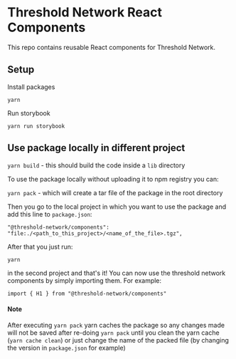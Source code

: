 # Threshold Network React Components

This repo contains reusable React components for Threshold Network.

## Setup

Install packages

`yarn`

Run storybook

`yarn run storybook`

## Use package locally in different project

`yarn build` - this should build the code inside a `lib` directory

To use the package locally without uploading it to npm registry you can:

`yarn pack` - which will create a tar file of the package in the root directory

Then you go to the local project in which you want to use the package and add this line to `package.json`:

`"@threshold-network/components": "file:./<path_to_this_project>/<name_of_the_file>.tgz",`

After that you just run:

`yarn`

in the second project and that's it! You can now use the threshold network components by simply importing them. For
example:

`import { H1 } from "@threshold-network/components"`

#### Note

After executing `yarn pack` yarn caches the package so any changes made will not be saved after re-doing `yarn pack`
until you clean the yarn cache (`yarn cache clean`) or just change the name of the packed file (by changing the version
in `package.json` for example)

